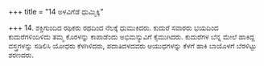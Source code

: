 +++
title = "14 ಅಳವಿಗೆಡೆ ಧುಮ್ಮಿಕ್ಕಿ"

+++
14. ಶಕ್ತಿಗುಂದಿದ ರಥಿಕರು ರಥದಿಂದ ನೆಲಕ್ಕೆ ಧುಮುಕಿದರು. ಕುದುರೆ ಸವಾರರು ಭಯದಿಂದ ಕುದುರೆಗಳಿಂದಿಳಿದು ತಮ್ಮ ಕೊರಳನ್ನು ಕಾಪಾಡೆಂದು ಅಭಿಮನ್ಯುವಿಗೆ ಕೈಮುಗಿದರು. ಕುದುರೆಗಳ ಬೆನ್ನ ಮೇಲೆ ಹಾಕಿದ್ದ ವಸ್ತ್ರಗಳನ್ನು ಸಡಿಲಿಸಿ  ಯೋಧರು ಕೆಳಗಿಳಿದರು, ಪದಾತಿದಳದವರು  ಆಯುಧಗಳನ್ನು ಕೆಳಗೆ ಹಾಕಿ ಬಾಯೊಳಗೆ ಬೆರಳಿಟ್ಟು ಶರಣದರು.
